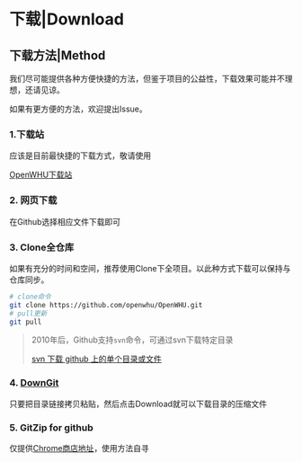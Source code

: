 # 下载|Download

## 下载方法|Method

我们尽可能提供各种方便快捷的方法，但鉴于项目的公益性，下载效果可能并不理想，还请见谅。

如果有更方便的方法，欢迎提出Issue。

### 1.下载站

应该是目前最快捷的下载方式，敬请使用

[OpenWHU下载站](https://download.openwhu.cn)
<!-- 等域名备案好了就上线 --> 

### 2. 网页下载

在Github选择相应文件下载即可

### 3. Clone全仓库

如果有充分的时间和空间，推荐使用Clone下全项目。以此种方式下载可以保持与仓库同步。

```bash
# clone命令
git clone https://github.com/openwhu/OpenWHU.git
# pull更新
git pull
```

> 2010年后，Github支持`svn`命令，可通过svn下载特定目录
>
> [svn 下载 github 上的单个目录或文件](https://www.runoob.com/w3cnote/svn-co-github-dir.html)

### 4. [DownGit](https://minhaskamal.github.io/DownGit/#/home)

只要把目录链接拷贝粘贴，然后点击Download就可以下载目录的压缩文件

### 5. GitZip for github

仅提供[Chrome商店地址](https://chrome.google.com/webstore/detail/gitzip-for-github/ffabmkklhbepgcgfonabamgnfafbdlkn)，使用方法自寻





